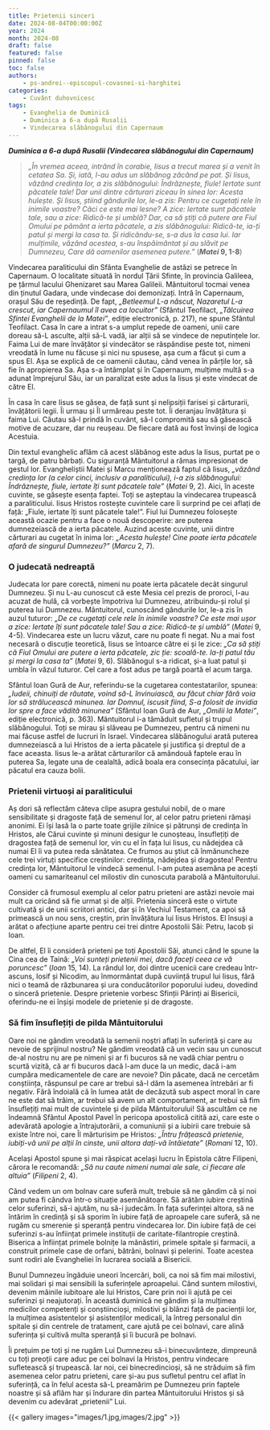 ```yaml
---
title: Prietenii sinceri
date: 2024-08-04T00:00:00Z
year: 2024
month: 2024-08
draft: false
featured: false
pinned: false
toc: false
authors:
    - ps-andrei--episcopul-covasnei-si-harghitei
categories:
    - Cuvânt duhovnicesc
tags:
    - Evanghelia de Duminică
    - Duminica a 6-a după Rusalii
    - Vindecarea slăbănogului din Capernaum
---
```

_**Duminica a 6-a după Rusalii (Vindecarea slăbănogului din Capernaum)**_

> _„În vremea aceea, intrând în corabie, Iisus a trecut marea și a venit în cetatea Sa. Și, iată, I-au adus un slăbănog zăcând pe pat. Și Iisus, văzând credința lor, a zis slăbănogului: Îndrăznește, fiule! Iertate sunt păcatele tale! Dar unii dintre cărturari ziceau în sinea lor: Acesta hulește. Și Iisus, știind gândurile lor, le-a zis: Pentru ce cugetați rele în inimile voastre? Căci ce este mai lesne? A zice: Iertate sunt păcatele tale, sau a zice: Ridică-te și umblă? Dar, ca să știți că putere are Fiul Omului pe pământ a ierta păcatele, a zis slăbănogului: Ridică-te, ia-ți patul și mergi la casa ta. Și ridicându-se, s-a dus la casa lui. Iar mulțimile, văzând acestea, s-au înspăimântat și au slăvit pe Dumnezeu, Care dă oamenilor asemenea putere.”_ (**_Matei_ 9, 1-8**)

Vindecarea paraliticului din Sfânta Evanghelie de astăzi se petrece în Capernaum. O localitate situată în nordul Țării Sfinte, în provincia Galileea, pe țărmul lacului Ghenizaret sau Marea Galileii. Mântuitorul tocmai venea din ținutul Gadara, unde vindecase doi demonizați. Intră în Capernaum, orașul Său de reședință. De fapt, _„Betleemul L-a născut, Nazaretul L-a crescut, iar Capernaumul îl avea ca locuitor”_ (Sfântul Teofilact, _„Tâlcuirea Sfintei Evanghelii de la Matei”_, ediție electronică, p. 217), ne spune Sfântul Teofilact. Casa în care a intrat s-a umplut repede de oameni, unii care doreau să-L asculte, alții să-L vadă, iar alții să se vindece de neputințele lor. Faima Lui de mare învățător și vindecător se răspândise peste tot, nimeni vreodată în lume nu făcuse și nici nu spusese, așa cum a făcut și cum a spus El. Așa se explică de ce oamenii căutau, când venea în părțile lor, să fie în apropierea Sa. Așa s-a întâmplat și în Capernaum, mulțime multă s-a adunat împrejurul Său, iar un paralizat este adus la Iisus și este vindecat de către El.

În casa în care Iisus se găsea, de față sunt și nelipsiții farisei și cărturarii, învățătorii legii. Îi urmau și Îl urmăreau peste tot. Îi deranjau învățătura și faima Lui. Căutau să-l prindă în cuvânt, să-l compromită sau să găsească motive de acuzare, dar nu reușeau. De fiecare dată au fost învinși de logica Acestuia.

Din textul evanghelic aflăm că acest slăbănog este adus la Iisus, purtat pe o targă, de patru bărbați. Cu siguranță Mântuitorul a rămas impresionat de gestul lor. Evangheliștii Matei și Marcu menționează faptul că Iisus, _„văzând credința lor (a celor cinci, inclusiv a paraliticului), i-a zis slăbănogului: Îndrăznește, fiule, iertate îți sunt păcatele tale”_ (_Matei_ 9, 2). Aici, în aceste cuvinte, se găsește esența faptei. Toți se așteptau la vindecarea trupească a paraliticului. Iisus Hristos rostește cuvintele care îi surprind pe cei aflați de față: „Fiule, iertate îți sunt păcatele tale!”. Fiul lui Dumnezeu folosește această ocazie pentru a face o nouă descoperire: are puterea dumnezeiască de a ierta păcatele. Auzind aceste cuvinte, unii dintre cărturari au cugetat în inima lor: _„Acesta hulește! Cine poate ierta păcatele afară de singurul Dumnezeu?”_ (_Marcu_ 2, 7).

### O judecată nedreaptă

Judecata lor pare corectă, nimeni nu poate ierta păcatele decât singurul Dumnezeu. Și nu L-au cunoscut că este Mesia cel prezis de proroci, l-au acuzat de hulă, că vorbește împotriva lui Dumnezeu, atribuindu-și rolul și puterea lui Dumnezeu. Mântuitorul, cunoscând gândurile lor, le-a zis în auzul tuturor: _„De ce cugetați cele rele în inimile voastre? Ce este mai ușor a zice: Iertate îți sunt păcatele tale! Sau a zice: Ridică-te și umblă”_ (_Matei_ 9, 4-5). Vindecarea este un lucru văzut, care nu poate fi negat. Nu a mai fost necesară o discuție teoretică, Iisus se întoarce către ei și le zice: _„Ca să știți că Fiul Omului are putere a ierta păcatele, zic ție: scoală-te. Ia-ți patul tău și mergi la casa ta”_ (_Matei_ 9, 6). Slăbănogul s-a ridicat, și-a luat patul și umbla în văzul tuturor. Cel care a fost adus pe targă poartă el acum targa.

Sfântul Ioan Gură de Aur, referindu-se la cugetarea contestatarilor, spunea: _„Iudeii, chinuiți de răutate, voind să-L învinuiască, au făcut chiar fără voia lor să strălucească minunea. Iar Domnul, iscusit fiind, S-a folosit de invidia lor spre a face vădită minunea”_ (Sfântul Ioan Gură de Aur, _„Omilii la Matei”_, ediție electronică, p. 363). Mântuitorul i-a tămăduit sufletul și trupul slăbănogului. Toți se mirau și slăveau pe Dumnezeu, pentru că nimeni nu mai făcuse astfel de lucruri în Israel. Vindecarea slăbănogului arată puterea dumnezeiască a lui Hristos de a ierta păcatele și justifica și dreptul de a face aceasta. Iisus le-a arătat cărturarilor că amândouă faptele erau în puterea Sa, legate una de cealaltă, adică boala era consecința păcatului, iar păcatul era cauza bolii.

### Prietenii virtuoși ai paraliticului

Aș dori să reflectăm câteva clipe asupra gestului nobil, de o mare sensibilitate și dragoste față de semenul lor, al celor patru prieteni rămași anonimi. Ei își lasă la o parte toate grijile zilnice și pătrunși de credința în Hristos, ale Cărui cuvinte și minuni desigur le cunoșteau, însuflețiți de dragostea față de semenul lor, vin cu el în fața lui Iisus, cu nădejdea că numai El îi va putea reda sănătatea. Ce frumos au știut că înmănuncheze cele trei virtuți specifice creștinilor: credința, nădejdea și dragostea! Pentru credința lor, Mântuitorul le vindecă semenul. I-am putea asemăna pe acești oameni cu samariteanul cel milostiv din cunoscuta parabolă a Mântuitorului.

Consider că frumosul exemplu al celor patru prieteni are astăzi nevoie mai mult ca oricând să fie urmat și de alții. Prietenia sinceră este o virtute cultivată și de unii scriitori antici, dar și în Vechiul Testament, ca apoi să primească un nou sens, creștin, prin învățătura lui Iisus Hristos. El însuși a arătat o afecțiune aparte pentru cei trei dintre Apostolii Săi: Petru, Iacob și Ioan.

De altfel, El îi consideră prieteni pe toți Apostolii Săi, atunci când le spune la Cina cea de Taină: _„Voi sunteți prietenii mei, dacă faceți ceea ce vă poruncesc”_ (_Ioan_ 15, 14). La rândul lor, doi dintre ucenicii care credeau într-ascuns, Iosif și Nicodim, au înmormântat după cuviință trupul lui Iisus, fără nici o teamă de răzbunarea și ura conducătorilor poporului iudeu, dovedind o sinceră prietenie. Despre prietenie vorbesc Sfinții Părinți ai Bisericii, oferindu-ne ei înșiși modele de prietenie și de dragoste.

### Să fim însuflețiți de pilda Mântuitorului

Oare noi ne gândim vreodată la semenii noștri aflați în suferință și care au nevoie de sprijinul nostru? Ne gândim vreodată că un vecin sau un cunoscut de-al nostru nu are pe nimeni și ar fi bucuros să ne vadă chiar pentru o scurtă vizită, că ar fi bucuros dacă l-am duce la un medic, dacă i-am cumpăra medicamentele de care are nevoie? Din păcate, dacă ne cercetăm conștiința, răspunsul pe care ar trebui să-l dăm la asemenea întrebări ar fi negativ. Fără îndoială că în lumea atât de decăzută sub aspect moral în care ne este dat să trăim, ar trebui să avem un alt comportament, ar trebui să fim însuflețiți mai mult de cuvintele și de pilda Mântuitorului! Să ascultăm ce ne îndeamnă Sfântul Apostol Pavel în pericopa apostolică citită azi, care este o adevărată apologie a întrajutorării, a comuniunii și a iubirii care trebuie să existe între noi, care Îl mărturisim pe Hristos: _„Întru frățească prietenie, iubiți-vă unii pe alții în cinste, unii altora dați-vă întâietate”_ (_Romani_ 12, 10).

Același Apostol spune și mai răspicat același lucru în Epistola către Filipeni, cărora le recomandă: _„Să nu caute nimeni numai ale sale, ci fiecare ale altuia”_ (_Filipeni_ 2, 4).

Când vedem un om bolnav care suferă mult, trebuie să ne gândim că și noi am putea fi cândva într-o situație asemănătoare. Să arătăm iubire creștină celor suferinzi, să-i ajutăm, nu să-i judecăm. În fața suferinței altora, să ne întărim în credință și să sporim în iubire față de aproapele care suferă, să ne rugăm cu smerenie și speranță pentru vindecarea lor. Din iubire față de cei suferinzi s-au înființat primele instituții de caritate-filantropie creștină. Biserica a înființat primele bolnițe la mănăstiri, primele spitale și farmacii, a construit primele case de orfani, bătrâni, bolnavi și pelerini. Toate acestea sunt rodiri ale Evangheliei în lucrarea socială a Bisericii.

Bunul Dumnezeu îngăduie uneori încercări, boli, ca noi să fim mai milostivi, mai solidari și mai sensibili la suferințele aproapelui. Când suntem milostivi, devenim mâinile iubitoare ale lui Hristos, Care prin noi îi ajută pe cei suferinzi și neajutorați. În această duminică ne gândim și la mulțimea medicilor competenți și conștiincioși, milostivi și blânzi față de pacienții lor, la mulțimea asistentelor și asistenților medicali, la întreg personalul din spitale și din centrele de tratament, care ajută pe cei bolnavi, care alină suferința și cultivă multa speranță și îi bucură pe bolnavi.

Îi prețuim pe toți și ne rugăm Lui Dumnezeu să-i binecuvânteze, dimpreună cu toți preoții care aduc pe cei bolnavi la Hristos, pentru vindecare sufletească și trupească. Iar noi, cei binecredincioși, să ne străduim să fim asemenea celor patru prieteni, care și-au pus sufletul pentru cel aflat în suferință, ca în felul acesta să-L preamărim pe Dumnezeu prin faptele noastre și să aflăm har și îndurare din partea Mântuitorului Hristos și să devenim cu adevărat „prietenii” Lui.

{{< gallery images="images/1.jpg,images/2.jpg" >}}